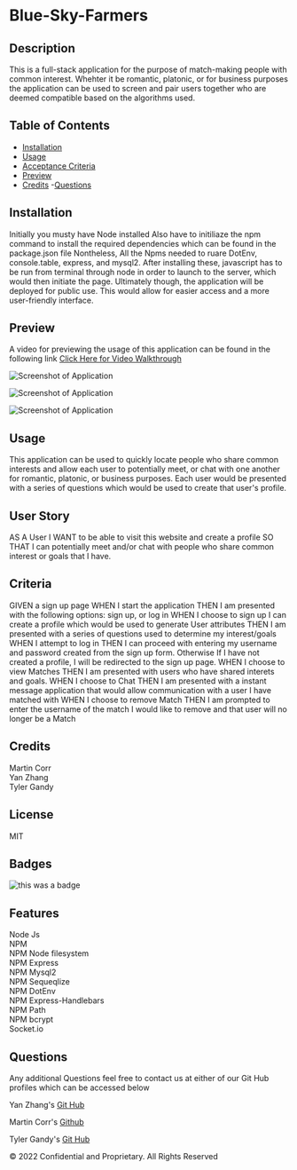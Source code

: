 # Blue-Sky-Farmers 

## Description

This is a full-stack application for the purpose of match-making people with common interest. Whehter it be romantic, platonic, or for business purposes the application can be used to screen and pair users together who are deemed compatible based on the algorithms used.

## Table of Contents

- [Installation](#installation)
- [Usage](#usage)
- [Acceptance Criteria](#criteria)
- [Preview](#Preview)
- [Credits](#credits) -[Questions](#questions)

## Installation

Initially you musty have Node installed
Also have to initiliaze the npm command to install the required dependencies which can
be found in the package.json file
Nontheless, All the Npms needed to ruare DotEnv, console.table, express, and mysql2.
After installing these, javascript has to be run from terminal through node in order to launch to the server, which would
then initiate the page. 
Ultimately though, the application will be deployed for public use. This would allow for easier access and a more user-friendly interface. 

## Preview

A video for previewing the usage of this application can be found in the following link
[Click Here for Video Walkthrough](https://www.youtube.com/watch?v=qnzyNtzgezg)

![Screenshot of Application](https://user-images.githubusercontent.com/94323045/159127388-6c54de90-e41b-4911-8ea2-dd8eca198f8b.jpg)

![Screenshot of Application](https://user-images.githubusercontent.com/94323045/159127419-2aecaba4-41dd-4e27-a00b-fec3009972f4.jpg)

![Screenshot of Application](https://user-images.githubusercontent.com/94323045/159127437-c06d425f-8527-4b7c-a0fa-e668f73989b1.jpg)

## Usage

This application can be used to quickly locate people who share common interests and allow each user to potentially meet, or chat with one another for romantic, platonic, or business purposes. Each user would be presented with a series of questions which would be used to create that user's profile. 


## User Story

AS A User
I WANT to be able to visit this website and create a profile
SO THAT I can potentially meet and/or chat with people who share 
common interest or goals that I have.

## Criteria

GIVEN a sign up page
WHEN I start the application
THEN I am presented with the following options: sign up, or log in
WHEN I choose to sign up I can create a profile which would be used to generate User attributes
THEN I am presented with a series of questions used to determine my interest/goals
WHEN I attempt to log in
THEN I can proceed with entering my username and password created from the sign up form. Otherwise If I have not created a profile, I will be redirected to the sign up page.
WHEN I choose to view Matches
THEN I am presented with users who have shared interets and goals. 
WHEN I choose to Chat
THEN I am presented with a instant message application that would allow communication with a user I have matched with
WHEN I choose to remove Match
THEN I am prompted to enter the username of the match I would like to remove and that user will no longer be a Match


## Credits
Martin Corr  
Yan Zhang  
Tyler Gandy


## License

MIT

## Badges

![this was a badge](https://img.shields.io/badge/License-MIT-blue.svg)

## Features

Node Js  
NPM  
NPM Node filesystem  
NPM Express  
NPM Mysql2  
NPM Sequeqlize  
NPM DotEnv  
NPM Express-Handlebars  
NPM Path  
NPM bcrypt  
Socket.io

## Questions

Any additional Questions feel free to contact us at either of our Git Hub profiles which can be accessed below



Yan Zhang's [Git Hub](https://github.com/Yanbud)

Martin Corr's [Github](https://github.com/Lischus)

Tyler Gandy's [Git Hub](www.github.com/TyGBenjamin)  



© 2022 Confidential and Proprietary. All Rights Reserved
